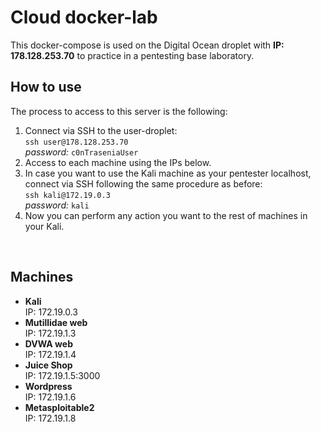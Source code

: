 # Cloud docker-lab
This docker-compose is used on the Digital Ocean droplet with **IP: 178.128.253.70** to practice in a pentesting base laboratory.
<br>

## How to use
The process to access to this server is the following:
1. Connect via SSH to the user-droplet:<br>
`ssh user@178.128.253.70`<br>
_password:_ `c0nTraseniaUser`
2. Access to each machine using the IPs below.
3. In case you want to use the Kali machine as your pentester localhost, connect via SSH following the same procedure as before:<br>
`ssh kali@172.19.0.3`<br>
_password:_ `kali`
4. Now you can perform any action you want to the rest of machines in your Kali.
<br>

## Machines
* **Kali** <br>
IP: 172.19.0.3
* **Mutillidae web** <br>
IP: 172.19.1.3
* **DVWA web** <br>
IP: 172.19.1.4
* **Juice Shop** <br>
IP: 172.19.1.5:3000
* **Wordpress** <br>
IP: 172.19.1.6
* **Metasploitable2** <br>
IP: 172.19.1.8
